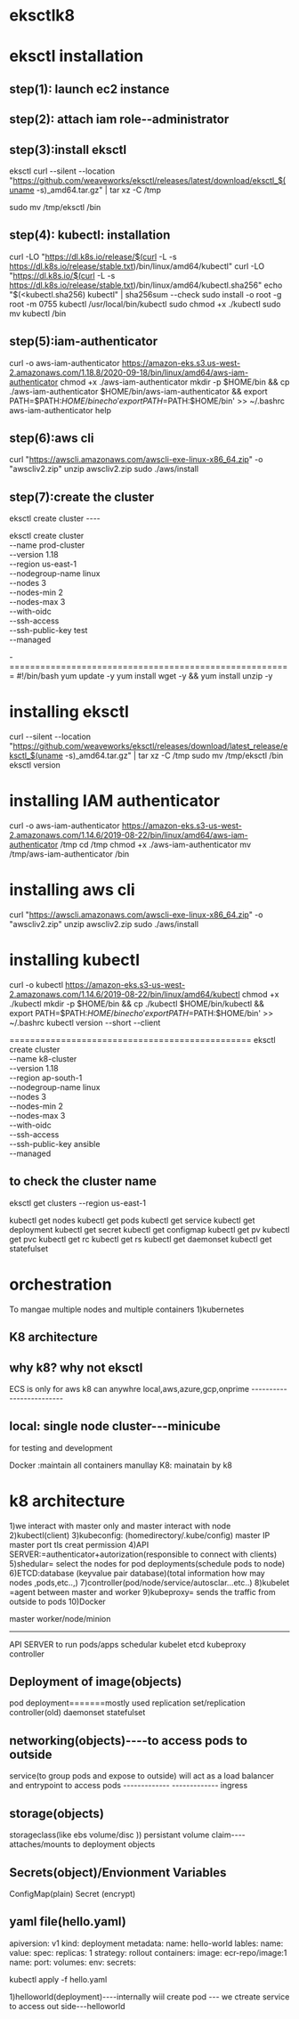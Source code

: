 # eksctlk8
eksctl installation
=====================
step(1): launch ec2 instance
-------
step(2): attach iam role--administrator
-------

step(3):install eksctl
------
eksctl 
curl --silent --location "https://github.com/weaveworks/eksctl/releases/latest/download/eksctl_$(uname -s)_amd64.tar.gz" | tar xz -C /tmp

sudo mv /tmp/eksctl /bin

step(4):   kubectl: installation
--------
curl -LO "https://dl.k8s.io/release/$(curl -L -s https://dl.k8s.io/release/stable.txt)/bin/linux/amd64/kubectl"
curl -LO "https://dl.k8s.io/$(curl -L -s https://dl.k8s.io/release/stable.txt)/bin/linux/amd64/kubectl.sha256"
echo "$(<kubectl.sha256) kubectl" | sha256sum --check
sudo install -o root -g root -m 0755 kubectl /usr/local/bin/kubectl
sudo chmod +x ./kubectl
sudo mv kubectl /bin



step(5):iam-authenticator
-------
curl -o aws-iam-authenticator https://amazon-eks.s3.us-west-2.amazonaws.com/1.18.8/2020-09-18/bin/linux/amd64/aws-iam-authenticator
chmod +x ./aws-iam-authenticator
mkdir -p $HOME/bin && cp ./aws-iam-authenticator $HOME/bin/aws-iam-authenticator && export PATH=$PATH:$HOME/bin
echo 'export PATH=$PATH:$HOME/bin' >> ~/.bashrc
aws-iam-authenticator help

step(6):aws cli
-------

curl "https://awscli.amazonaws.com/awscli-exe-linux-x86_64.zip" -o "awscliv2.zip"
unzip awscliv2.zip
sudo ./aws/install


step(7):create the cluster 
-------
eksctl create cluster ----


eksctl create cluster \
--name prod-cluster \
--version 1.18 \
--region us-east-1 \
--nodegroup-name linux \
--nodes 3 \
--nodes-min 2 \
--nodes-max 3 \
--with-oidc \
--ssh-access \
--ssh-public-key test \
--managed







-=======================================================
#!/bin/bash
yum update -y
yum install wget -y && yum install unzip -y
# installing eksctl
curl --silent --location "https://github.com/weaveworks/eksctl/releases/download/latest_release/eksctl_$(uname -s)_amd64.tar.gz" | tar xz -C /tmp
sudo mv /tmp/eksctl /bin
eksctl version
# installing IAM authenticator
curl -o aws-iam-authenticator https://amazon-eks.s3-us-west-2.amazonaws.com/1.14.6/2019-08-22/bin/linux/amd64/aws-iam-authenticator /tmp
cd /tmp chmod +x ./aws-iam-authenticator
mv /tmp/aws-iam-authenticator /bin
# installing aws cli
curl "https://awscli.amazonaws.com/awscli-exe-linux-x86_64.zip" -o "awscliv2.zip"
unzip awscliv2.zip
sudo ./aws/install
# installing kubectl
curl -o kubectl https://amazon-eks.s3-us-west-2.amazonaws.com/1.14.6/2019-08-22/bin/linux/amd64/kubectl
chmod +x ./kubectl
mkdir -p $HOME/bin && cp ./kubectl $HOME/bin/kubectl && export PATH=$PATH:$HOME/bin
echo 'export PATH=$PATH:$HOME/bin' >> ~/.bashrc
kubectl version --short --client


===============================================
eksctl create cluster \
--name k8-cluster \
--version 1.18 \
--region ap-south-1 \
--nodegroup-name linux \
--nodes 3 \
--nodes-min 2 \
--nodes-max 3 \
--with-oidc \
--ssh-access \
--ssh-public-key ansible \
--managed


to check the cluster name
----------------------------
eksctl get clusters --region us-east-1


kubectl get nodes
kubectl get pods
kubectl get service
kubectl get deployment
kubectl get secret
kubectl get configmap
kubectl get pv
kubectl get pvc
kubectl get rc
kubectl get rs
kubectl get daemonset
kubectl get statefulset


orchestration
================
To mangae multiple  nodes and multiple  containers
1)kubernetes

K8 architecture
----------------

why k8? why not eksctl
-----------------------
ECS is only for aws
k8 can anywhre local,aws,azure,gcp,onprime
               -------------------------

local: single node cluster---minicube
--------
for testing and development

Docker :maintain all containers manullay
K8: mainatain by k8


k8 architecture
==============
1)we interact with master only and master interact with node
2)kubectl(client)
3)kubeconfig: (homedirectory/.kube/config)
  master IP
  master port
  tls creat
  permission
4)API SERVER:=authenticator+autorization(responsible to connect with clients)
5)shedular= select the nodes for pod deployments(schedule pods to node)
6)ETCD:database (keyvalue pair database)(total information how may nodes ,pods,etc..,)
7)controller(pod/node/service/autosclar...etc..)
8)kubelet =agent between master and worker
9)kubeproxy= sends the traffic from outside  to pods
10)Docker


master                                               worker/node/minion
--------------                                       --------------------  
API SERVER                                           to run pods/apps
schedular                                            kubelet
etcd                                                 kubeproxy  
controller     


Deployment of image(objects)
----------------------------
pod
deployment=======mostly used
replication set/replication controller(old)
daemonset
statefulset

networking(objects)----to access pods to outside
-------------------

service(to group pods and expose to outside) will act as a load balancer and  entrypoint to access pods
                            -------------                   -------------
ingress

storage(objects)
------------------
storageclass(like ebs volume/disc ))
persistant volume claim----attaches/mounts to deployment objects

Secrets(object)/Envionment Variables
------------------------------------
ConfigMap(plain)
Secret (encrypt)



yaml file(hello.yaml)
----------
apiversion: v1
kind: deployment
metadata: 
  name: hello-world
  lables: 
    name:
    value:
spec:
  replicas: 1
  strategy: rollout
  containers:
    image: ecr-repo/image:1
    name:
    port:
    volumes:
    env:
    secrets:

kubectl apply -f hello.yaml


1)helloworld(deployment)----internally wiil create pod --- we ctreate service to access out side---helloworld



